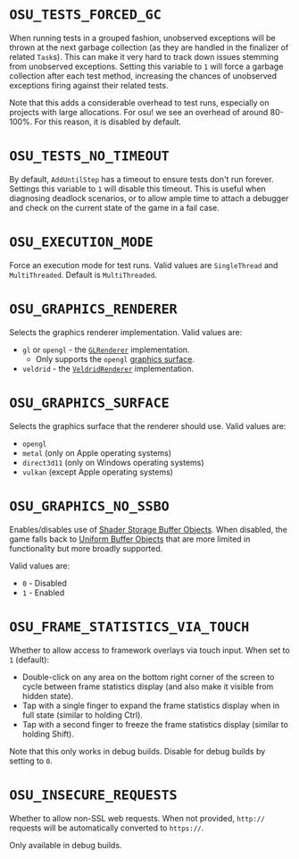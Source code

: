 # `OSU_TESTS_FORCED_GC`

When running tests in a grouped fashion, unobserved exceptions will be thrown at the next garbage collection (as they are handled in the finalizer of related `Task`s). This can make it very hard to track down issues stemming from unobserved exceptions. Setting this variable to `1` will force a garbage collection after each test method, increasing the chances of unobserved exceptions firing against their related tests.

Note that this adds a considerable overhead to test runs, especially on projects with large allocations. For osu! we see an overhead of around 80-100%. For this reason, it is disabled by default.

# `OSU_TESTS_NO_TIMEOUT`

By default, `AddUntilStep` has a timeout to ensure tests don't run forever. Settings this variable to `1` will disable this timeout. This is useful when diagnosing deadlock scenarios, or to allow ample time to attach a debugger and check on the current state of the game in a fail case.

# `OSU_EXECUTION_MODE`

Force an execution mode for test runs. Valid values are `SingleThread` and `MultiThreaded`. Default is `MultiThreaded`.

# `OSU_GRAPHICS_RENDERER`

Selects the graphics renderer implementation. Valid values are:
- `gl` or `opengl` - the [`GLRenderer`](https://github.com/ppy/osu-framework/blob/master/osu.Framework/Graphics/OpenGL/GLRenderer.cs) implementation.
    - Only supports the `opengl` [graphics surface](#OSU_GRAPHICS_SURFACE).
- `veldrid` - the [`VeldridRenderer`](https://github.com/ppy/osu-framework/blob/master/osu.Framework/Graphics/Veldrid/VeldridRenderer.cs) implementation.

# `OSU_GRAPHICS_SURFACE`

Selects the graphics surface that the renderer should use. Valid values are:
- `opengl`
- `metal` (only on Apple operating systems)
- `direct3d11` (only on Windows operating systems)
- `vulkan` (except Apple operating systems)

# `OSU_GRAPHICS_NO_SSBO`

Enables/disables use of [Shader Storage Buffer Objects](https://www.khronos.org/opengl/wiki/Shader_Storage_Buffer_Object). When disabled, the game falls back to [Uniform Buffer Objects](https://www.khronos.org/opengl/wiki/Uniform_Buffer_Object) that are more limited in functionality but more broadly supported.

Valid values are:
- `0` - Disabled
- `1` - Enabled

# `OSU_FRAME_STATISTICS_VIA_TOUCH`

Whether to allow access to framework overlays via touch input. When set to `1` (default):

- Double-click on any area on the bottom right corner of the screen to cycle between frame statistics display (and also make it visible from hidden state).
- Tap with a single finger to expand the frame statistics display when in full state (similar to holding Ctrl).
- Tap with a second finger to freeze the frame statistics display (similar to holding Shift).

Note that this only works in debug builds. Disable for debug builds by setting to `0`.

# `OSU_INSECURE_REQUESTS`

Whether to allow non-SSL web requests. When not provided, `http://` requests will be automatically converted to `https://`.

Only available in debug builds.